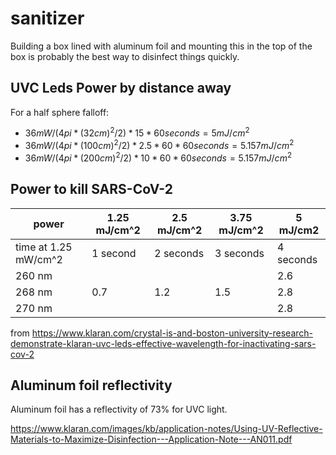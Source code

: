 # sanitizer



Building a box lined with aluminum foil and mounting this in the top of the box
is probably the best way to disinfect things quickly.


## UVC Leds Power by distance away

For a half sphere falloff:

 * $36 mW  /(4 pi * (32 cm)^2/2) * 15*60 seconds = 5 mJ/cm^2$
 * $36 mW  /(4 pi * (100 cm)^2/2) * 2.5*60*60 seconds = 5.157mJ/cm^2$
 * $36 mW  /(4 pi * (200 cm)^2/2) * 10*60*60 seconds = 5.157mJ/cm^2$


## Power to kill SARS-CoV-2

 | power |1.25 mJ/cm^2 |2.5 mJ/cm^2 |3.75 mJ/cm^2 | 5 mJ/cm2 |
 |---|----|---|---|---|
 | time at 1.25 mW/cm^2 |1 second | 2 seconds | 3 seconds | 4 seconds |
 |  260 nm |   |   |   | 2.6 |
 |  268 nm |0.7 | 1.2 | 1.5 | 2.8|
 |  270 nm |   |   |   | 2.8 |

 from https://www.klaran.com/crystal-is-and-boston-university-research-demonstrate-klaran-uvc-leds-effective-wavelength-for-inactivating-sars-cov-2

## Aluminum foil reflectivity

Aluminum foil has a reflectivity of 73% for UVC light.

https://www.klaran.com/images/kb/application-notes/Using-UV-Reflective-Materials-to-Maximize-Disinfection---Application-Note---AN011.pdf
